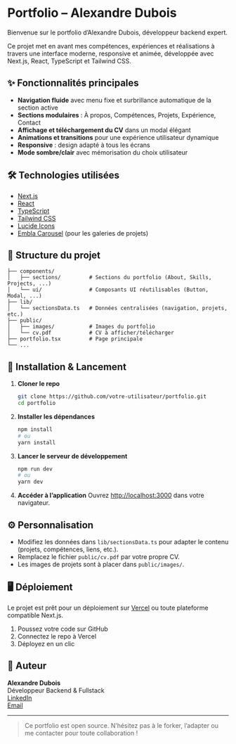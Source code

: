 # Portfolio – Alexandre Dubois

Bienvenue sur le portfolio d’Alexandre Dubois, développeur backend expert.

Ce projet met en avant mes compétences, expériences et réalisations à travers une interface moderne, responsive et animée, développée avec Next.js, React, TypeScript et Tailwind CSS.

## ✨ Fonctionnalités principales

- **Navigation fluide** avec menu fixe et surbrillance automatique de la section active
- **Sections modulaires** : À propos, Compétences, Projets, Expérience, Contact
- **Affichage et téléchargement du CV** dans un modal élégant
- **Animations et transitions** pour une expérience utilisateur dynamique
- **Responsive** : design adapté à tous les écrans
- **Mode sombre/clair** avec mémorisation du choix utilisateur

## 🛠️ Technologies utilisées

- [Next.js](https://nextjs.org/)
- [React](https://react.dev/)
- [TypeScript](https://www.typescriptlang.org/)
- [Tailwind CSS](https://tailwindcss.com/)
- [Lucide Icons](https://lucide.dev/)
- [Embla Carousel](https://www.embla-carousel.com/) (pour les galeries de projets)

## 📁 Structure du projet

```
├── components/
│   ├── sections/         # Sections du portfolio (About, Skills, Projects, ...)
│   └── ui/               # Composants UI réutilisables (Button, Modal, ...)
├── lib/
│   └── sectionsData.ts   # Données centralisées (navigation, projets, etc.)
├── public/
│   ├── images/           # Images du portfolio
│   └── cv.pdf            # CV à afficher/télécharger
├── portfolio.tsx         # Page principale
└── ...
```

## 🚀 Installation & Lancement

1. **Cloner le repo**
   ```bash
   git clone https://github.com/votre-utilisateur/portfolio.git
   cd portfolio
   ```
2. **Installer les dépendances**
   ```bash
   npm install
   # ou
   yarn install
   ```
3. **Lancer le serveur de développement**
   ```bash
   npm run dev
   # ou
   yarn dev
   ```
4. **Accéder à l’application**
   Ouvrez [http://localhost:3000](http://localhost:3000) dans votre navigateur.

## ⚙️ Personnalisation

- Modifiez les données dans `lib/sectionsData.ts` pour adapter le contenu (projets, compétences, liens, etc.).
- Remplacez le fichier `public/cv.pdf` par votre propre CV.
- Les images de projets sont à placer dans `public/images/`.

## 🖥️ Déploiement

Le projet est prêt pour un déploiement sur [Vercel](https://vercel.com/) ou toute plateforme compatible Next.js.

1. Poussez votre code sur GitHub
2. Connectez le repo à Vercel
3. Déployez en un clic

## 👤 Auteur

**Alexandre Dubois**  
Développeur Backend & Fullstack  
[LinkedIn](https://linkedin.com/in/...)  
[Email](mailto:...)

---

> Ce portfolio est open source. N’hésitez pas à le forker, l’adapter ou me contacter pour toute collaboration !
